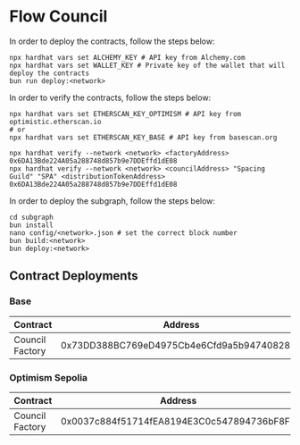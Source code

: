 # Flow Council

In order to deploy the contracts, follow the steps below:

 ```shell
 npx hardhat vars set ALCHEMY_KEY # API key from Alchemy.com
 npx hardhat vars set WALLET_KEY # Private key of the wallet that will deploy the contracts
 bun run deploy:<network>
 ```

In order to verify the contracts, follow the steps below:
 
 ```shell
 npx hardhat vars set ETHERSCAN_KEY_OPTIMISM # API key from optimistic.etherscan.io
 # or
 npx hardhat vars set ETHERSCAN_KEY_BASE # API key from basescan.org
 
 npx hardhat verify --network <network> <factoryAddress> 0x6DA13Bde224A05a288748d857b9e7DDEffd1dE08
 npx hardhat verify --network <network> <councilAddress> "Spacing Guild" "SPA" <distributionTokenAddress> 0x6DA13Bde224A05a288748d857b9e7DDEffd1dE08
 ```
 
 In order to deploy the subgraph, follow the steps below:
 
 ```shell
 cd subgraph
 bun install
 nano config/<network>.json # set the correct block number
 bun build:<network>
 bun deploy:<network>
 ```

## Contract Deployments

### Base

<table>
<thead>
    <tr>
        <th>Contract</th>
        <th>Address</th>
    </tr>
</thead>
<tbody>
    <tr>
        <td>Council Factory</td>
        <td>0x73DD388BC769eD4975Cb4e6Cfd9a5b9474082875</td>
    </tr>
</tbody>
</table>

### Optimism Sepolia

<table>
<thead>
    <tr>
        <th>Contract</th>
        <th>Address</th>
    </tr>
</thead>
<tbody>
    <tr>
        <td>Council Factory</td>
        <td>0x0037c884f51714fEA8194E3C0c547894736bF8F2</td>
    </tr>
</tbody>
</table>
